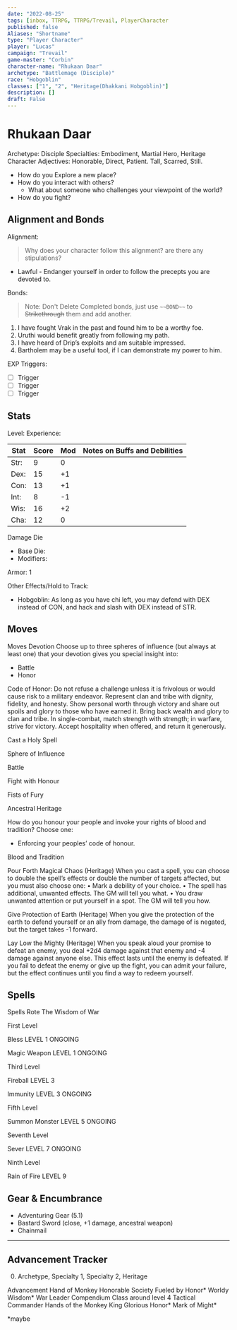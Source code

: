```yaml
---
date: "2022-08-25"
tags: [inbox, TTRPG, TTRPG/Trevail, PlayerCharacter
published: false
Aliases: "Shortname"
type: "Player Character"
player: "Lucas"
campaign: "Trevail"
game-master: "Corbin"
character-name: "Rhukaan Daar"
archetype: "Battlemage (Disciple)"
race: "Hobgoblin"
classes: ["1", "2", "Heritage(Dhakkani Hobgoblin)"]
description: []
draft: False
---
```


# Rhukaan Daar

Archetype: Disciple
Specialties: Embodiment, Martial Hero, Heritage
Character Adjectives: Honorable, Direct, Patient. Tall, Scarred, Still. 


- How do you Explore a new place?
- How do you interact with others?
  - What about someone who challenges your viewpoint of the world?
- How do you fight?

## Alignment and Bonds

Alignment: 
  > Why does your character follow this alignment? are there any stipulations?

- Lawful - Endanger yourself in order to follow the precepts you are devoted to.

Bonds:

> Note: Don't Delete Completed bonds, just use `~~BOND~~` to ~~Strikethrough~~ them and add another.

1. I have fought Vrak in the past and found him to be a worthy foe. 
2. Uruthi would benefit greatly from following my path. 
3. I have heard of Drip’s exploits and am suitable impressed. 
4. Bartholem may be a useful tool, if I can demonstrate my power to him. 

EXP Triggers:

- [ ] Trigger
- [ ] Trigger
- [ ] Trigger

## Stats

Level:
Experience:

| Stat | Score | Mod | Notes on Buffs and Debilities                                      |
| ---- | ----- | --- | ------------------------------------------------------------------ |
| Str: | 9     | 0   |                                                                    |
| Dex: | 15    | +1  | |
| Con: | 13    | +1  |                                                                    |
| Int: | 8    | -1  |                                                                    |
| Wis: | 16    | +2  |                                                                    |
| Cha: | 12     | 0  |                                                                    |

Damage Die
- Base Die: 
- Modifiers:

Armor: 1

Other Effects/Hold to Track:

- Hobgoblin: As long as you have chi left, you may defend with DEX instead of CON, and hack and slash with DEX instead of STR.

## Moves

Moves
Devotion
Choose up to three spheres of influence (but always at least one) that your devotion gives you special insight into:

- Battle
- Honor

Code of Honor: Do not refuse a challenge unless it is frivolous or would cause risk to a military endeavor. Represent clan and tribe with dignity, fidelity, and honesty. Show personal worth through victory and share out spoils and glory to those who have earned it. Bring back wealth and glory to clan and tribe. In single-combat, match strength with strength; in warfare, strive for victory. Accept hospitality when offered, and return it generously. 

Cast a Holy Spell

Sphere of Influence

Battle

Fight with Honour

Fists of Fury

Ancestral Heritage

How do you honour your people and invoke your rights of blood and tradition? Choose one:

- Enforcing your peoples’ code of honour.

Blood and Tradition

Pour Forth Magical Chaos (Heritage)
When you cast a spell, you can choose to double the spell’s effects or double the number of targets affected, but you must also choose one: 
•	Mark a debility of your choice. 
•	The spell has additional, unwanted effects. The GM will tell you what. 
•	You draw unwanted attention or put yourself in a spot. The GM will tell you how.

Give Protection of Earth (Heritage)
When you give the protection of the earth to defend yourself or an ally from damage, the damage of is negated, but the target takes -1 forward.

Lay Low the Mighty (Heritage)
When you speak aloud your promise to defeat an enemy, you deal +2d4 damage against that enemy and -4 damage against anyone else. This effect lasts until the enemy is defeated. If you fail to defeat the enemy or give up the fight, you can admit your failure, but the effect continues until you find a way to redeem yourself.


## Spells


Spells
Rote
The Wisdom of War 

First Level

Bless LEVEL 1 ONGOING

Magic Weapon LEVEL 1 ONGOING

Third Level

Fireball LEVEL 3

Immunity LEVEL 3 ONGOING

Fifth Level

Summon Monster LEVEL 5 ONGOING

Seventh Level

Sever LEVEL 7 ONGOING

Ninth Level

Rain of Fire LEVEL 9


## Gear & Encumbrance

- Adventuring Gear (5.1)
- Bastard Sword (close, +1 damage, ancestral weapon)
- Chainmail


---

## Advancement Tracker

0. Archetype, Specialty 1, Specialty 2, Heritage

Advancement
Hand of Monkey
Honorable Society
Fueled by Honor*
Worldy Wisdom*
War Leader Compendium Class around level 4
Tactical Commander
Hands of the Monkey King
Glorious Honor*
Mark of Might*

*maybe
